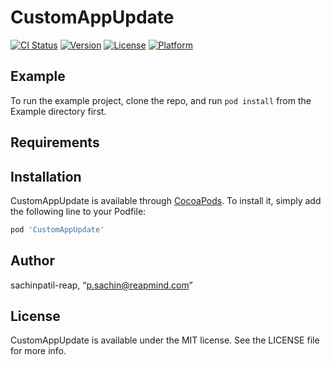 # CustomAppUpdate

[![CI Status](https://img.shields.io/travis/sachinpatil-reap/CustomAppUpdate.svg?style=flat)](https://travis-ci.org/sachinpatil-reap/CustomAppUpdate)
[![Version](https://img.shields.io/cocoapods/v/CustomAppUpdate.svg?style=flat)](https://cocoapods.org/pods/CustomAppUpdate)
[![License](https://img.shields.io/cocoapods/l/CustomAppUpdate.svg?style=flat)](https://cocoapods.org/pods/CustomAppUpdate)
[![Platform](https://img.shields.io/cocoapods/p/CustomAppUpdate.svg?style=flat)](https://cocoapods.org/pods/CustomAppUpdate)

## Example

To run the example project, clone the repo, and run `pod install` from the Example directory first.

## Requirements

## Installation

CustomAppUpdate is available through [CocoaPods](https://cocoapods.org). To install
it, simply add the following line to your Podfile:

```ruby
pod 'CustomAppUpdate'
```

## Author

sachinpatil-reap, “p.sachin@reapmind.com”

## License

CustomAppUpdate is available under the MIT license. See the LICENSE file for more info.
